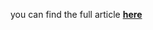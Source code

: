 you can find the full article <a href='https://towardsdatascience.com/dress-segmentation-with-autoencoder-in-keras-497cf1fd169a'><b>here</b></a>
